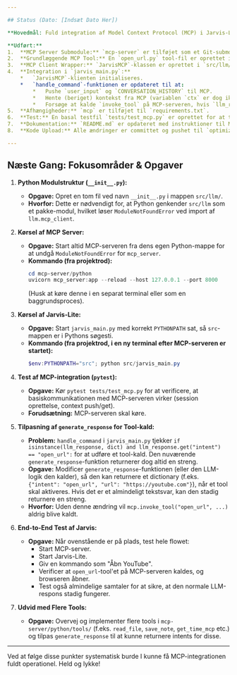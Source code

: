 ```yaml
---

## Status (Dato: [Indsæt Dato Her])

**Hovedmål: Fuld integration af Model Context Protocol (MCP) i Jarvis-Lite.**

**Udført:**
1.  **MCP Server Submodule:** `mcp-server` er tilføjet som et Git-submodule, og dets afhængigheder er installeret i Jarvis-Lites virtuelle miljø.
2.  **Grundlæggende MCP Tool:** En `open_url.py` tool-fil er oprettet i `mcp-server/python/tools/`.
3.  **MCP Client Wrapper:** `JarvisMCP`-klassen er oprettet i `src/llm/mcp_client.py` for at håndtere kommunikation med MCP-serveren.
4.  **Integration i `jarvis_main.py`:**
    *   `JarvisMCP`-klienten initialiseres.
    *   `handle_command`-funktionen er opdateret til at:
        *   Pushe `user_input` og `CONVERSATION_HISTORY` til MCP.
        *   Hente (beriget) kontekst fra MCP (variablen `ctx` er dog ikke anvendt endnu).
        *   Forsøge at kalde `invoke_tool` på MCP-serveren, hvis `llm_response` er et dictionary med et `intent` (f.eks. `open_url`).
5.  **Afhængigheder:** `mcp` er tilføjet til `requirements.txt`.
6.  **Test:** En basal testfil `tests/test_mcp.py` er oprettet for at tjekke session og context push/get.
7.  **Dokumentation:** `README.md` er opdateret med instruktioner til MCP-integration.
8.  **Kode Upload:** Alle ændringer er committet og pushet til `optimize/lightweight`-branchen.

---
```


## Næste Gang: Fokusområder & Opgaver

1.  **Python Modulstruktur (`__init__.py`):**
    *   **Opgave:** Opret en tom fil ved navn `__init__.py` i mappen `src/llm/`.
    *   **Hvorfor:** Dette er nødvendigt for, at Python genkender `src/llm` som et pakke-modul, hvilket løser `ModuleNotFoundError` ved import af `llm.mcp_client`.

2.  **Kørsel af MCP Server:**
    *   **Opgave:** Start altid MCP-serveren fra dens egen Python-mappe for at undgå `ModuleNotFoundError` for `mcp_server`.
    *   **Kommando (fra projektrod):**
        ```powershell
        cd mcp-server/python
        uvicorn mcp_server:app --reload --host 127.0.0.1 --port 8000
        ```
        (Husk at køre denne i en separat terminal eller som en baggrundsproces).

3.  **Kørsel af Jarvis-Lite:**
    *   **Opgave:** Start `jarvis_main.py` med korrekt `PYTHONPATH` sat, så `src`-mappen er i Pythons søgesti.
    *   **Kommando (fra projektrod, i en ny terminal efter MCP-serveren er startet):**
        ```powershell
        $env:PYTHONPATH="src"; python src/jarvis_main.py
        ```

4.  **Test af MCP-integration (`pytest`):**
    *   **Opgave:** Kør `pytest tests/test_mcp.py` for at verificere, at basiskommunikationen med MCP-serveren virker (session oprettelse, context push/get).
    *   **Forudsætning:** MCP-serveren skal køre.

5.  **Tilpasning af `generate_response` for Tool-kald:**
    *   **Problem:** `handle_command` i `jarvis_main.py` tjekker `if isinstance(llm_response, dict) and llm_response.get("intent") == "open_url":` for at udføre et tool-kald. Den nuværende `generate_response`-funktion returnerer dog altid en streng.
    *   **Opgave:** Modificer `generate_response`-funktionen (eller den LLM-logik den kalder), så den kan returnere et dictionary (f.eks. `{"intent": "open_url", "url": "https://youtube.com"}`), når et tool skal aktiveres. Hvis det er et almindeligt tekstsvar, kan den stadig returnere en streng.
    *   **Hvorfor:** Uden denne ændring vil `mcp.invoke_tool("open_url", ...)` aldrig blive kaldt.

6.  **End-to-End Test af Jarvis:**
    *   **Opgave:** Når ovenstående er på plads, test hele flowet:
        *   Start MCP-server.
        *   Start Jarvis-Lite.
        *   Giv en kommando som "Åbn YouTube".
        *   Verificer at `open_url`-tool'et på MCP-serveren kaldes, og browseren åbner.
        *   Test også almindelige samtaler for at sikre, at den normale LLM-respons stadig fungerer.

7.  **Udvid med Flere Tools:**
    *   **Opgave:** Overvej og implementer flere tools i `mcp-server/python/tools/` (f.eks. `read_file`, `save_note`, `get_time_mcp` etc.) og tilpas `generate_response` til at kunne returnere intents for disse.

---

Ved at følge disse punkter systematisk burde I kunne få MCP-integrationen fuldt operationel. Held og lykke! 